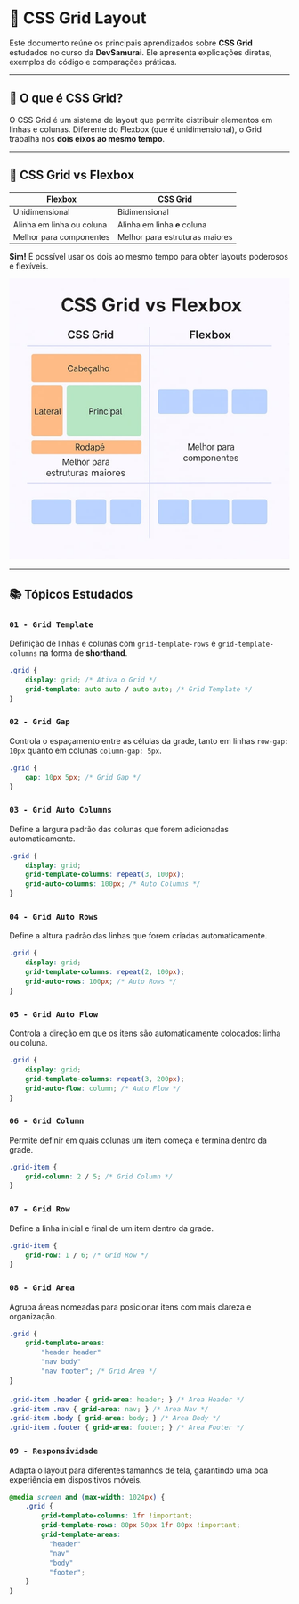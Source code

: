 # 🧩 CSS Grid Layout

Este documento reúne os principais aprendizados sobre **CSS Grid** estudados no curso da **DevSamurai**. Ele apresenta explicações diretas, exemplos de código e comparações práticas.

---

## 📌 O que é CSS Grid?

O CSS Grid é um sistema de layout que permite distribuir elementos em linhas e colunas. Diferente do Flexbox (que é unidimensional), o Grid trabalha nos **dois eixos ao mesmo tempo**.

---

## 🤔 CSS Grid vs Flexbox

| Flexbox           | CSS Grid             |
|-------------------|----------------------|
| Unidimensional    | Bidimensional        |
| Alinha em linha ou coluna | Alinha em linha **e** coluna |
| Melhor para componentes | Melhor para estruturas maiores |

**Sim!** É possível usar os dois ao mesmo tempo para obter layouts poderosos e flexíveis.

![Comparação CSS Grid vs Flexbox](./assets/comparativo-grid-flexbox.jpg)

---

## 📚 Tópicos Estudados

### `01 - Grid Template`
Definição de linhas e colunas com `grid-template-rows` e `grid-template-columns` na forma de **shorthand**.
```css
.grid {
    display: grid; /* Ativa o Grid */
    grid-template: auto auto / auto auto; /* Grid Template */
}
```

### `02 - Grid Gap`
Controla o espaçamento entre as células da grade, tanto em linhas `row-gap: 10px` quanto em colunas `column-gap: 5px`.
```css
.grid {
    gap: 10px 5px; /* Grid Gap */
}
```

### `03 - Grid Auto Columns`
Define a largura padrão das colunas que forem adicionadas automaticamente.
```css
.grid {
    display: grid;
    grid-template-columns: repeat(3, 100px);
    grid-auto-columns: 100px; /* Auto Columns */
}
```

### `04 - Grid Auto Rows`
Define a altura padrão das linhas que forem criadas automaticamente.
```css
.grid {
    display: grid;
    grid-template-columns: repeat(2, 100px);
    grid-auto-rows: 100px; /* Auto Rows */
}
```

### `05 - Grid Auto Flow`
Controla a direção em que os itens são automaticamente colocados: linha ou coluna.
```css
.grid {
    display: grid;
    grid-template-columns: repeat(3, 200px);
    grid-auto-flow: column; /* Auto Flow */
}
```

### `06 - Grid Column`
Permite definir em quais colunas um item começa e termina dentro da grade.
```css
.grid-item {
    grid-column: 2 / 5; /* Grid Column */
}
```

### `07 - Grid Row`
Define a linha inicial e final de um item dentro da grade.
```css
.grid-item {
    grid-row: 1 / 6; /* Grid Row */
}
```

### `08 - Grid Area`
Agrupa áreas nomeadas para posicionar itens com mais clareza e organização.
```css
.grid {
    grid-template-areas: 
        "header header"
        "nav body"
        "nav footer"; /* Grid Area */
}

.grid-item .header { grid-area: header; } /* Area Header */
.grid-item .nav { grid-area: nav; } /* Area Nav */
.grid-item .body { grid-area: body; } /* Area Body */
.grid-item .footer { grid-area: footer; } /* Area Footer */
```

### `09 - Responsividade`
Adapta o layout para diferentes tamanhos de tela, garantindo uma boa experiência em dispositivos móveis.
```css
@media screen and (max-width: 1024px) {
    .grid {
        grid-template-columns: 1fr !important;
        grid-template-rows: 80px 50px 1fr 80px !important;
        grid-template-areas:
          "header"
          "nav"
          "body"
          "footer";
    }
}
```
